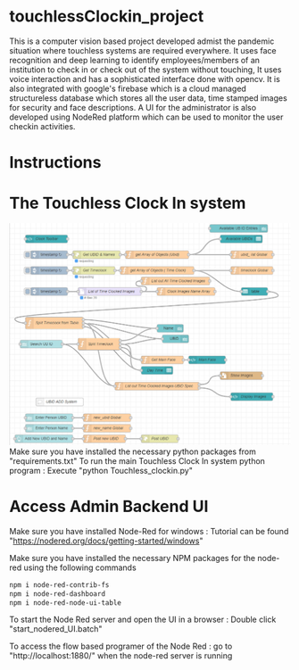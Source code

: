 # touchlessClockin_project
This is a computer vision based project developed admist the pandemic situation where touchless systems are required everywhere. It uses face recognition and deep learning to identify employees/members of an institution to check in or check out of the system without touching, It uses voice interaction and has a sophisticated interface done with opencv. It is also integrated with google's firebase which is a cloud managed structureless database which stores all the user data, time stamped images for security and face descriptions. A UI for the administrator is also developed using NodeRed platform which can be used to monitor the user checkin activities. 

# Instructions

# The Touchless Clock In system 
![The Touchless Clock In Standalone System](node-red-flows.PNG)
Make sure you have installed the necessary python packages from "requirements.txt"
To run the main Touchless Clock In system python program : Execute "python Touchless_clockin.py"

# Access Admin Backend UI

Make sure you have installed Node-Red for windows : Tutorial can be found "https://nodered.org/docs/getting-started/windows"

Make sure you have installed the necessary NPM packages for the node-red using the following commands 
```
npm i node-red-contrib-fs
npm i node-red-dashboard
npm i node-red-node-ui-table
```

To start the Node Red server and open the UI in a browser : Double click "start_nodered_UI.batch"

To access the flow based programer of the Node Red : go to "http://localhost:1880/" when the node-red server is running
